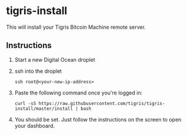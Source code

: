 tigris-install
===============

This will install your Tigris Bitcoin Machine remote server.

Instructions
------------

1. Start a new Digital Ocean droplet

2. ssh into the droplet

    ```
    ssh root@<your-new-ip-address>
    ```

3. Paste the following command once you're logged in:

    ```
    curl -sS https://raw.githubusercontent.com/tigris/tigris-install/master/install | bash
    ```

4. You should be set. Just follow the instructions on the screen to open your dashboard.
